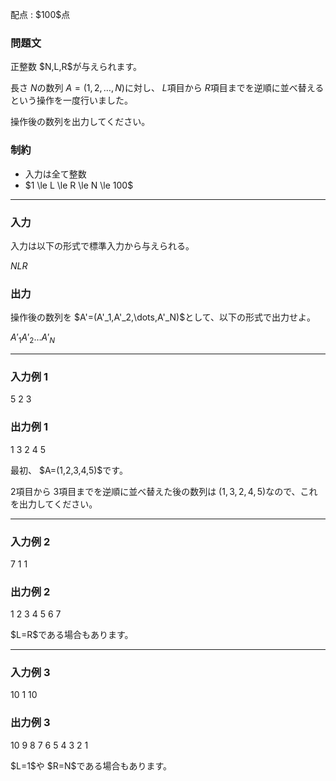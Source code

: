 
<div>

<span>

<span>

<p>
配点 : $100$点
</p>

<div>

<section>

### **問題文**

<p>
正整数 $N,L,R$が与えられます。

長さ $N$の数列 $A=(1,2,\dots,N)$に対し、 $L$項目から $R$項目までを逆順に並べ替えるという操作を一度行いました。

操作後の数列を出力してください。
</p>

</section>

</div>

<div>

<section>

### **制約**

<ul>

<li>
入力は全て整数
</li>

<li>
$1 \le L \le R \le N \le 100$
</li>

</ul>

</section>

</div>

---

<div>

<div>

<section>

### **入力**

<p>
入力は以下の形式で標準入力から与えられる。
</p>

<div>

$N$$L$$R$
</div>

</section>

</div>

<div>

<section>

### **出力**

<p>
操作後の数列を $A'=(A'_1,A'_2,\dots,A'_N)$として、以下の形式で出力せよ。  
</p>

<div>

$A'_1$$A'_2$$\dots$$A'_N$
</div>

</section>

</div>

</div>

---

<div>

<section>

### **入力例 1**

<div>

5 2 3

</div>

</section>

</div>

<div>

<section>

### **出力例 1**

<div>

1 3 2 4 5

</div>

<p>
最初、 $A=(1,2,3,4,5)$です。

$2$項目から $3$項目までを逆順に並べ替えた後の数列は $(1,3,2,4,5)$なので、これを出力してください。
</p>

</section>

</div>

---

<div>

<section>

### **入力例 2**

<div>

7 1 1

</div>

</section>

</div>

<div>

<section>

### **出力例 2**

<div>

1 2 3 4 5 6 7

</div>

<p>
$L=R$である場合もあります。
</p>

</section>

</div>

---

<div>

<section>

### **入力例 3**

<div>

10 1 10

</div>

</section>

</div>

<div>

<section>

### **出力例 3**

<div>

10 9 8 7 6 5 4 3 2 1

</div>

<p>
$L=1$や $R=N$である場合もあります。
</p>

</section>

</div>

</span>

</span>

</div>

